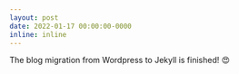 ```yaml
---
layout: post
date: 2022-01-17 00:00:00-0000
inline: inline
---
```


The blog migration from Wordpress to Jekyll is finished! :heart_eyes: 
